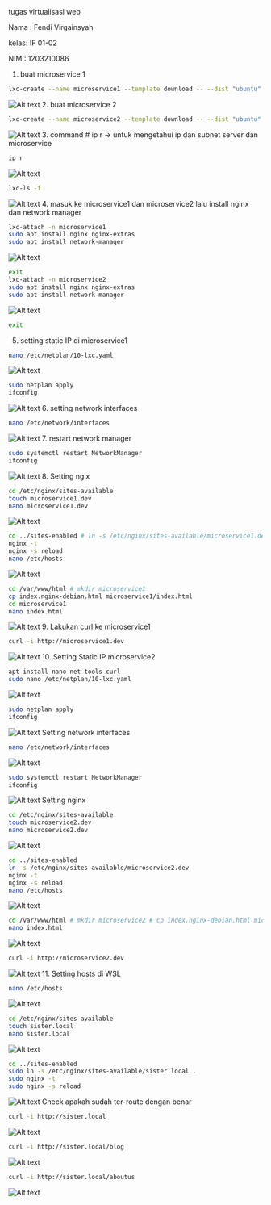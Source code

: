 tugas virtualisasi web 

Nama : Fendi Virgainsyah

kelas: IF 01-02

NIM : 1203210086

1.	buat microservice 1
```bash
lxc-create --name microservice1 --template download -- --dist "ubuntu" --release "focal" --arch amd64
```
![Alt text](./asset/Picture1.png)
2.	buat microservice 2
```bash
lxc-create --name microservice2 --template download -- --dist "ubuntu" --release "focal" --arch amd64
```
![Alt text](./asset/Picture2.png)
3.	command # ip r -> untuk mengetahui ip dan subnet server dan microservice
```bash
ip r
```
![Alt text](./asset/Picture3.png)
```bash
lxc-ls -f
```
![Alt text](./asset/Picture4.png)
4.	masuk ke microservice1 dan microservice2 lalu install nginx dan network manager
```bash
lxc-attach -n microservice1
sudo apt install nginx nginx-extras
sudo apt install network-manager
```
![Alt text](./asset/Picture5.png)
```bash
exit
lxc-attach -n microservice2
sudo apt install nginx nginx-extras
sudo apt install network-manager 
```
![Alt text](./asset/Picture6.png)
```bash
exit
```
5.	setting static IP di microservice1
```bash
nano /etc/netplan/10-lxc.yaml
```
![Alt text](./asset/Picture7.png)
```bash
sudo netplan apply
ifconfig
```
![Alt text](./asset/Picture8.png)
6.	setting network interfaces
```bash
nano /etc/network/interfaces
```
![Alt text](./asset/Picture9.png)
7.	restart network manager
```bash
sudo systemctl restart NetworkManager
ifconfig
```
![Alt text](./asset/Picture10.png)
8.	Setting ngix
```bash
cd /etc/nginx/sites-available
touch microservice1.dev
nano microservice1.dev
```
![Alt text](./asset/Picture11.png)
```bash
cd ../sites-enabled # ln -s /etc/nginx/sites-available/microservice1.dev . 
nginx -t 
nginx -s reload 
nano /etc/hosts
```
![Alt text](./asset/Picture12.png)
```bash
cd /var/www/html # mkdir microservice1
cp index.nginx-debian.html microservice1/index.html 
cd microservice1
nano index.html
```
![Alt text](./asset/Picture13.png)
9.	Lakukan curl ke microservice1
```bash
curl -i http://microservice1.dev
```
![Alt text](./asset/Picture14.png)
10.	Setting Static IP microservice2
```bash
apt install nano net-tools curl 
sudo nano /etc/netplan/10-lxc.yaml 
```
![Alt text](./asset/Picture15.png)
```bash
sudo netplan apply 
ifconfig
```
![Alt text](./asset/Picture16.png)
Setting network interfaces
```bash
nano /etc/network/interfaces
```
![Alt text](./asset/Picture17.png)
```bash
sudo systemctl restart NetworkManager
ifconfig
```
![Alt text](./asset/Picture18.png)
Setting nginx
```bash
cd /etc/nginx/sites-available
touch microservice2.dev
nano microservice2.dev
```
![Alt text](./asset/Picture19.png)
```bash
cd ../sites-enabled
ln -s /etc/nginx/sites-available/microservice2.dev
nginx -t
nginx -s reload
nano /etc/hosts
```
![Alt text](./asset/Picture20.png)
```bash
cd /var/www/html # mkdir microservice2 # cp index.nginx-debian.html microservice2/index.html # cd microservice2
nano index.html
```
![Alt text](./asset/Picture21.png)
```bash
curl -i http://microservice2.dev
```
![Alt text](./asset/Picture22.png)
11.	Setting hosts di WSL 
```bash
nano /etc/hosts
```
![Alt text](./asset/Picture23.png)
```bash
cd /etc/nginx/sites-available
touch sister.local
nano sister.local
```
![Alt text](./asset/Picture24.png)
```bash
cd ../sites-enabled
sudo ln -s /etc/nginx/sites-available/sister.local .
sudo nginx -t
sudo nginx -s reload
```
![Alt text](./asset/Picture25.png)
Check apakah sudah ter-route dengan benar
```bash
curl -i http://sister.local
```
![Alt text](./asset/Picture26.png)
```bash
curl -i http://sister.local/blog
```
![Alt text](./asset/Picture27.png)
```bash
curl -i http://sister.local/aboutus
```
![Alt text](./asset/Picture28.png)
